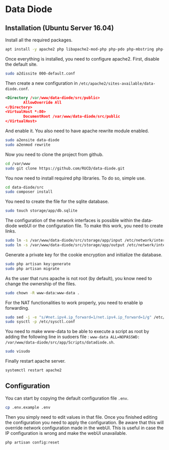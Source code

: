 # Data Diode

## Installation (Ubuntu Server 16.04)

Install all the required packages.
```bash
apt install -y apache2 php libapache2-mod-php php-pdo php-mbstring php-tokenizer php-xml composer zip unzip iptables-persistent php-sqlite3
```
Once everything is installed, you need to configure apache2.
First, disable the default site.
```bash
sudo a2dissite 000-default.conf
```
Then create a new configuration in `/etc/apache2/sites-available/data-diode.conf`.
```xml
<Directory /var/www/data-diode/src/public>
        AllowOverride All
</Directory>
<VirtualHost *:80>
        DocumentRoot /var/www/data-diode/src/public
</VirtualHost>
```
And enable it. You also need to have apache rewrite module enabled.
```bash
sudo a2ensite data-diode
sudo a2enmod rewrite
```

Now you need to clone the project from github.
```bash
cd /var/www
sudo git clone https://github.com/RUCD/data-diode.git
```

You now need to install required php libraries. To do so, simple use.
```bash
cd data-diode/src
sudo composer install
```
You need to create the file for the sqlite database.
```bash
sudo touch storage/app/db.sqlite
```
The configuration of the network interfaces is possible within the data-diode webUI or the configuration file. To make this work, you need to create links.
```bash
sudo ln -s /var/www/data-diode/src/storage/app/input /etc/network/interfaces.d/diode-input.cfg
sudo ln -s /var/www/data-diode/src/storage/app/output /etc/network/interfaces.d/diode-output.cfg
```

Generate a private key for the cookie encryption and initialize the database.
```bash
sudo php artisan key:generate
sudo php artisan migrate
```

As the user that runs apache is not root (by default), you know need to change the ownership of the files.
```bash
sudo chown -R www-data:www-data .
```

For the NAT functionalities to work properly, you need to enable ip forwarding.
```bash
sudo sed -i -e "s/#net.ipv4.ip_forward=1/net.ipv4.ip_forward=1/g" /etc/sysctl.conf
sudo sysctl -p /etc/sysctl.conf
```

You need to make www-data to be able to execute a script as root by adding the following line in sudoers file : `www-data ALL=NOPASSWD: /var/www/data-diode/src/app/Scripts/datadiode.sh`.
```bash
sudo visudo
```
Finally restart apache server.
```bash
systemctl restart apache2
```

## Configuration

You can start by copying the default configuration file `.env`.
```bash
cp .env.example .env
```
Then you simply need to edit values in that file. Once you finished editing the configuration you need to apply the configuration.
Be aware that this will override network configuration made in the webUI. This is useful in case the IP configuration is wrong and make the webUI unavailable.
```bash
php artisan config:reset
```
